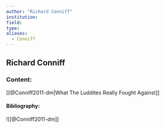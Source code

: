 ```yaml
---
author: "Richard Conniff"
institution:
field:
type:
aliases:
  - Conniff
---
```


## Richard Conniff

### Content:
[[@Conniff2011-dm|What The Luddites Really Fought Against]]

#### Bibliography:

![[@Conniff2011-dm]]